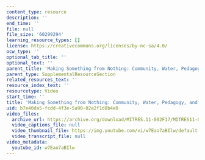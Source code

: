 ```yaml
---
content_type: resource
description: ''
end_time: ''
file: null
file_size: '60299294'
learning_resource_types: []
license: https://creativecommons.org/licenses/by-nc-sa/4.0/
ocw_type: ''
optional_tab_title: ''
optional_text: ''
parent_title: 'Making Something from Nothing: Community, Water, Pedagogy, and Learning'
parent_type: SupplementalResourceSection
related_resources_text: ''
resource_index_text: ''
resourcetype: Video
start_time: ''
title: 'Making Something from Nothing: Community, Water, Pedagogy, and Learning'
uid: b7e40da5-fcdd-4f3e-5a90-02a2f1d8b4e0
video_files:
  archive_url: https://archive.org/download/MITRES.11-002F17/MITRES11-002F17_Video_03_300k.mp4
  video_captions_file: null
  video_thumbnail_file: https://img.youtube.com/vi/w7Eao7aBIlw/default.jpg
  video_transcript_file: null
video_metadata:
  youtube_id: w7Eao7aBIlw
---
```

